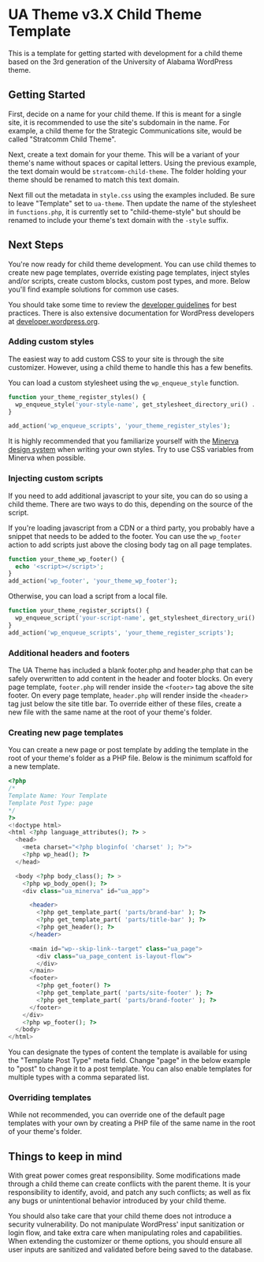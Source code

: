# UA Theme v3.X Child Theme Template

This is a template for getting started with development for a child theme based on the 3rd generation of the University of Alabama WordPress theme.

## Getting Started

First, decide on a name for your child theme. If this is meant for a single site, it is recommended to use the site's subdomain in the name. For example, a child theme for the Strategic Communications site, would be called "Stratcomm Child Theme".

Next, create a text domain for your theme. This will be a variant of your theme's name without spaces or capital letters. Using the previous example, the text domain would be `stratcomm-child-theme`. The folder holding your theme should be renamed to match this text domain.

Next fill out the metadata in `style.css` using the examples included. Be sure to leave "Template" set to `ua-theme`. Then update the name of the stylesheet in `functions.php`, it is currently set to "child-theme-style" but should be renamed to include your theme's text domain with the `-style` suffix.

## Next Steps

You're now ready for child theme development. You can use child themes to create new page templates, override existing page templates, inject styles and/or scripts, create custom blocks, custom post types, and more. Below you'll find example solutions for common use cases.

You should take some time to review the [developer guidelines](https://web.ua.edu/developer/) for best practices. There is also extensive documentation for WordPress developers at [developer.wordpress.org](https://developer.wordpress.org/).

### Adding custom styles

The easiest way to add custom CSS to your site is through the site customizer. However, using a child theme to handle this has a few benefits.

You can load a custom stylesheet using the `wp_enqueue_style` function.

```php
function your_theme_register_styles() {
  wp_enqueue_style('your-style-name', get_stylesheet_directory_uri() . '/assets/your-styles.css', array(), null);
}

add_action('wp_enqueue_scripts', 'your_theme_register_styles');
```

It is highly recommended that you familiarize yourself with the [Minerva design system](https://web.ua.edu/design/) when writing your own styles. Try to use CSS variables from Minerva when possible.

### Injecting custom scripts

If you need to add additional javascript to your site, you can do so using a child theme. There are two ways to do this, depending on the source of the script.

If you're loading javascript from a CDN or a third party, you probably have a snippet that needs to be added to the footer. You can use the `wp_footer` action to add scripts just above the closing body tag on all page templates.

```php
function your_theme_wp_footer() {
  echo '<script></script>';
}
add_action('wp_footer', 'your_theme_wp_footer');
```

Otherwise, you can load a script from a local file.

```php
function your_theme_register_scripts() {
  wp_enqueue_script('your-script-name', get_stylesheet_directory_uri() . '/assets/your-script.js', array(), false, true);
}
add_action('wp_enqueue_scripts', 'your_theme_register_scripts');
```

### Additional headers and footers

The UA Theme has included a blank footer.php and header.php that can be safely overwritten to add content in the header and footer blocks. On every page template, `footer.php` will render inside the `<footer>` tag above the site footer. On every page template, `header.php` will render inside the `<header>` tag just below the site title bar. To override either of these files, create a new file with the same name at the root of your theme's folder.

### Creating new page templates

You can create a new page or post template by adding the template in the root of your theme's folder as a PHP file. Below is the minimum scaffold for a new template.

```php
<?php
/*
Template Name: Your Template
Template Post Type: page
*/
?>
<!doctype html>
<html <?php language_attributes(); ?> >
  <head>
    <meta charset="<?php bloginfo( 'charset' ); ?>">
    <?php wp_head(); ?>
  </head>

  <body <?php body_class(); ?> >
    <?php wp_body_open(); ?>
    <div class="ua_minerva" id="ua_app">

      <header>
        <?php get_template_part( 'parts/brand-bar' ); ?>
        <?php get_template_part( 'parts/title-bar' ); ?>
        <?php get_header(); ?>
      </header>

      <main id="wp--skip-link--target" class="ua_page">
        <div class="ua_page_content is-layout-flow">
        </div>
      </main>
      <footer>
        <?php get_footer() ?>
        <?php get_template_part( 'parts/site-footer' ); ?>
        <?php get_template_part( 'parts/brand-footer' ); ?>
      </footer>
    </div>
    <?php wp_footer(); ?>
  </body>
</html>
```

You can designate the types of content the template is available for using the "Template Post Type" meta field. Change "page" in the below example to "post" to change it to a post template. You can also enable templates for multiple types with a comma separated list.

### Overriding templates

While not recommended, you can override one of the default page templates with your own by creating a PHP file of the same name in the root of your theme's folder.

## Things to keep in mind

With great power comes great responsibility. Some modifications made through a child theme can create conflicts with the parent theme. It is your responsibility to identify, avoid, and patch any such conflicts; as well as fix any bugs or unintentional behavior introduced by your child theme.

You should also take care that your child theme does not introduce a security vulnerability. Do not manipulate WordPress' input sanitization or login flow, and take extra care when manipulating roles and capabilities. When extending the customizer or theme options, you should ensure all user inputs are sanitized and validated before being saved to the database.
